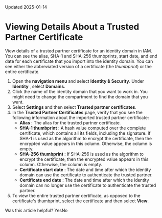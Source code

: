 Updated 2025-01-14
# Viewing Details About a Trusted Partner Certificate
View details of a trusted partner certificate for an identity domain in IAM.
You can see the alias, SHA-1 and SHA-256 thumbprints, start date, and end date for each certificate that you import into the identity domain. You can see either the abbreviated version of a certificate (the _thumbprint_) or the entire certificate.
  1. Open the **navigation menu** and select **Identity & Security**. Under **Identity** , select **Domains**.
  2. Click the name of the identity domain that you want to work in. You might need to change the compartment to find the domain that you want.
  3. Select **Settings** and then select **Trusted partner certificates**.
  4. In the **Trusted Partner Certificates** page, verify that you see the following information about the imported trusted partner certificate:
     * **Alias** : The alias for the trusted partner certificate.
     * **SHA-1 thumbprint** : A hash value computed over the complete certificate, which contains all its fields, including the signature. If SHA-1 is used as the algorithm to encrypt the certificate, then the encrypted value appears in this column. Otherwise, the column is empty.
     * **SHA-256 thumbprint** : If SHA-256 is used as the algorithm to encrypt the certificate, then the encrypted value appears in this column. Otherwise, the column is empty.
     * **Certificate start date** : The date and time after which the identity domain can use the certificate to authenticate the trusted partner.
     * **Certificate end date** : The date and time after which the identity domain can no longer use the certificate to authenticate the trusted partner.
  5. To view the entire trusted partner certificate, as opposed to the certificate's thumbprint, select the certificate and then select **View**.


Was this article helpful?
YesNo

